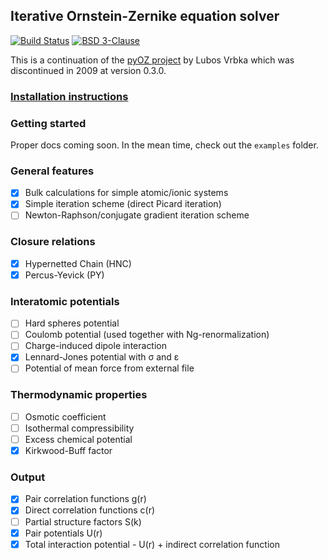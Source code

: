 ## Iterative Ornstein-Zernike equation solver

[![Build Status](https://travis-ci.com/ctk3b/pyoz.svg?token=T2bs5CWLhhVcoq5EpoJT&branch=master)](https://travis-ci.com/ctk3b/pyoz)
[![BSD 3-Clause](https://img.shields.io/badge/license-BSD%203--Clause-blue.svg)](license.md)

This is a continuation of the [pyOZ project](http://pyoz.vrbka.net) by Lubos Vrbka
which was discontinued in 2009 at version 0.3.0. 

### [Installation instructions](docs/installation.md)

### Getting started

Proper docs coming soon. In the mean time, check out the `examples` folder.

### General features
- [x] Bulk calculations for simple atomic/ionic systems
- [x] Simple iteration scheme (direct Picard iteration)
- [ ] Newton-Raphson/conjugate gradient iteration scheme

### Closure relations
- [x] Hypernetted Chain (HNC)
- [x] Percus-Yevick (PY)

### Interatomic potentials
- [ ] Hard spheres potential
- [ ] Coulomb potential (used together with Ng-renormalization)
- [ ] Charge-induced dipole interaction
- [x] Lennard-Jones potential with σ and ε
- [ ] Potential of mean force from external file

### Thermodynamic properties
- [ ] Osmotic coefficient
- [ ] Isothermal compressibility
- [ ] Excess chemical potential
- [x] Kirkwood-Buff factor

### Output
- [x] Pair correlation functions g(r)
- [x] Direct correlation functions c(r)
- [ ] Partial structure factors S(k)
- [x] Pair potentials U(r)
- [x] Total interaction potential - U(r) + indirect correlation function

